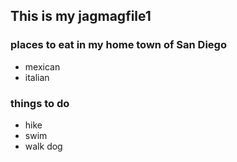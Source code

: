 ## This is my jagmagfile1

### places to eat in my home town of San Diego

- mexican
- italian

### things to do

- hike
- swim
- walk dog
